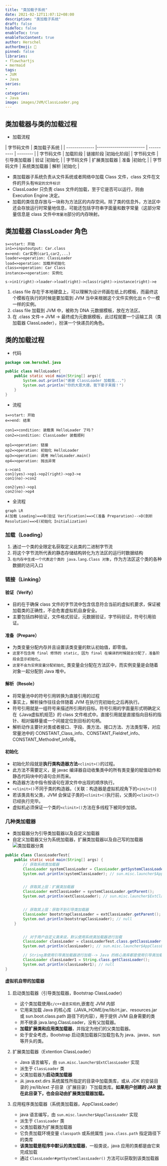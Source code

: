 ```yaml
---
title: "类加载子系统"
date: 2021-02-12T11:07:12+08:00
description: "类加载子系统"
draft: false
hideToc: false
enableToc: true
enableTocContent: true
author: Herschel
authorEmoji: 🎅
pinned: false
libraries:
- flowchartjs
- mermaid
tags:
- JVM
- Java
series:
-
categories:
- Java
image: images/JVM/ClassLoader.png
---
```

## 类加载器与类的加载过程
- 加载流程

|  字节码文件    |    类加载子系统                                  |
| -------------- |------------------------  | ---------- | -------- |
|  字节码文件    |    加载阶段              | 链接阶段   |初始化阶段|
|  字节码文件    |    引导类加载器          | 验证       |初始化    |
|  字节码文件    |    扩展类加载器          | 准备       |初始化    |
|  字节码文件    |    系统类加载器          | 解析       |初始化    |

- 类加载器子系统负责从文件系统或者网络中加载 Class 文件，class 文件在文件的开头有`特定的文件标识`
- ClassLoader 只负责 class 文件的加载，至于它是否可以运行，则由 Execution Engine 决定。
- 加载的类信息存放与一块称为方法区的内存空间。除了类的信息外，方法区中还会存放运行时常量地信息，可能还包括字符串字面量和数字常量（这部分常量信息是 class 文件中`常量池`部分的内存映射。

## 类加载器 ClassLoader 角色

```flowchart
s=>start: 开始
in1=>inputoutput: Car.class
e=>end: Car实例(car1,car2,...)
loader=>operation: ClassLoader
load=>operation: 加载并初始化
class=>operation: Car Class
instance=>operation: 实例化

s->in1(right)->loader->load(right)->class(right)->instance(right)->e
```

1. class file 存在于本地硬盘上，可以理解为设计师画在纸上的模板，而最终这个模板在执行的时候是要加载到 JVM 当中来根据这个文件实例化出 n 个一模一样的实例。
2. class file 加载到 JVM 中，被称为 DNA 元数据模板，放在方法区。
3. 在 .class 文件-> JVM -> 最终成为元数据模板，此过程就要一个运输工具（类加载器 ClassLoader），扮演一个快递员的角色。

## 类的加载过程

- 代码

```HelloLoader.java
package com.herschel.java

public class HelloLoader{
    public static void main(String[] args){
        System.out.println("谢谢 ClassLoader 加载我...")
        System.out.println("你的大恩大德，我下辈子来报！")
    }
}
```

- 流程

```flowchart
s=>start: 开始
e=>end: 结束

con1=>condition: 装载类 HelloLoader 了吗？
con2=>condition: ClassLoader 装载顺利

op1=>operation: 链接
op2=>operation: 初始化 HelloLoader
op3=>operation: 调用 HelloLoader.main()
op4=>operation: 抛出异常

s->con1
con1(yes)->op1->op2(right)->op3->e
con1(no)->con2

con2(yes)->op1
con2(no)->op4
```

- 全流程

```mermaid
graph LR
A(加载 Loading)==>B(验证 Verification)==>C(准备 Preparation)-->D(剖析 Resolution)==>E(初始化 Initialization)
```

### 加载（Loading）

1. 通过一个类的全限定名获取定义此类的二进制字节流
2. 将这个字节流所代表的静态存储结构转化为方法区的运行时数据结构
3. `在内存中生成一个代表这个类的 java.lang.Class 对象`，作为方法区这个类的各种数据的访问入口

### 链接（Linking）

#### 验证（Verify）

- 目的在于确保 class 文件的字节流中包含信息符合当前的虚拟机要求，保证被加载类的正确性，不会危害虚拟机自身安全。
- 主要包括四种验证，文件格式验证，元数据验证，字节码验证，符号引用验证。

#### 准备（Prepare）

- 为类变量分配内存并且设置该类变量的默认初始值，即零值。
- `这里不包含用 final 修饰的 static, 因为 final 在编译的时候就会分配了，准备阶段会显示初始化`。
- `这里不会为实例变量分配初始化`, 类变量会分配在方法区中，而实例变量是会随着对象一起分配到 Java 堆中。

#### 解析（Resole）

- 将常量池中的符号引用转换为直接引用的过程
- 事实上，解析操作往往会伴随着 JVM 在执行完初始化之后再执行。
- 符号引用就是一组符号来描述所引用的目标。符号引用的字面量形式明确定义在《Java虚拟机规范》的 class 文件格式中。直接引用就是直接指向目标的指针、相对偏移量或一个间接定位到目标的句柄。
- 解析动作主要针对类或者接口、字段、类方法、接口方法、方法类型等，对应常量池中的 CONSTANT_Class_info、CONSTANT_Fieldref_info、CONSTANT_Methodref_info等。

#### 初始化

- 初始化阶段就是**执行类构造器方法**`<clinit>()`的过程。
- 此方法不需要定义，是 javac 编译器自动收集类中的所有类变量的赋值动作和静态代码块中的语句合并而来。
- 构造器方法中指令按语句在源文件中出现的顺序执行。
- `<clinit>()`不同于类的构造器。（关联：构造器是虚拟机视角下的`<init>()`)
- 若该类具有父类，JVM 会保证子类的`<clinit>()`执行前，父类的`<clinit>()`已经执行完毕。
- 虚拟机必须保证一个类的`<clinit>()`方法在多线程下被同步加锁。

### 几种类加载器

- 类加载器分为引导类加载器以及自定义加载器
- 自定义加载器又分为系统加载器，扩展类加载器以及自己写的加载器
![类加载器分类](/images/JVM/ClassLoader.png)

```ClassLoaderTest.java
public class ClassLoaderTest{
    public static void main(String[] args) {
        // 获取系统类加载器
        ClassLoader systemClassLoader = ClassLoader.getSystemClassLoader();
        System.out.println(systemClassLoader); // sun.misc.launcher$AppClassLoader@18b4aac2


        // 获取其上层：扩展类加载器
        ClassLoader extClassLoader = systemClassLoader.getParent();
        System.out.println(extClassLoader); // sun.misc.launcher$ExtClassLoader@1540e19d


        // 获取其上层：获取不到引导类加载器
        ClassLoader bootstrapClassLoader = extClassLoader.getParent();
        System.out.println(bootstrapClassLoader); // null
    }


        // 对于用户自定义类来说，默认使用系统类加载器进行加载
        ClassLoader classLoader = classLoaderTest.class.getClassLoader();
        System.out.println(classLoader); // sun.misc.launcher$AppClassLoader@18b4aac2

        // String类使用引导类加载器进行加载--> Java 的核心类库都是使用引导类加载器进行加载的
        ClassLoader classLoader1 = String.class.getClassLoader();
        System.out.println(classLoader1); // null
}
```
#### 虚拟机自带的加载器
1. 启动类加载器（引导类加载器，Bootstrap ClassLoader）
    - 这个类加载使用`c/c++语言实现的`,嵌套在 JVM 内部
    - 它用来加载 Java 的核心库（JAVA_HOME/jre/lib/rt.jar、resources.jar 或 sun.boot.class.path 路径下的内容），用于提供 JVM 自身需要的类
    - 并不继承 java.lang.ClassLoader，没有父加载器。
    - **加载扩展类和应用类加载器**，并指定为他们的父类加载器。
    - 处于安全考虑，Bootstrap 启动类加载器只加载包名为 java、javax、sun 等开头的类。

2. 扩展类加载器（Extention ClassLoader）
    - Java 语言编写，由 `sun.misc.launcher$ExtClassLoader` 实现
    - 派生于 `ClassLoader` 类
    - 父类加载器为**启动类加载器**
    - 从 java.ext.dirs 系统属性所指定的目录中加载类库，或从 JDK 的安装目录的 jre/lib/ext 子目录（扩展目录）下加载类库。**如果用户创建的 JAR 放在此目录下，也会自动由扩展类加载器加载。**

3. 应用程序类加载器（系统类加载器，AppClassLoader）
    - java 语言编写，由 `sun.misc.launcher$AppClassLoader` 实现
    - 派生于 `ClassLoader` 类
    - 父类加载器为扩展类加载器
    - 它负责加载环境变量 `classpath` 或系统属性 `java.class.path` 指定路径下的类库
    - **该类加载是程序中默认的类加载器**，一般类说，java 应用的类都是由它来完成加载
    - 通过 `ClassLoader#getSystemClassLoader()` 方法可以获取到该类加载器
